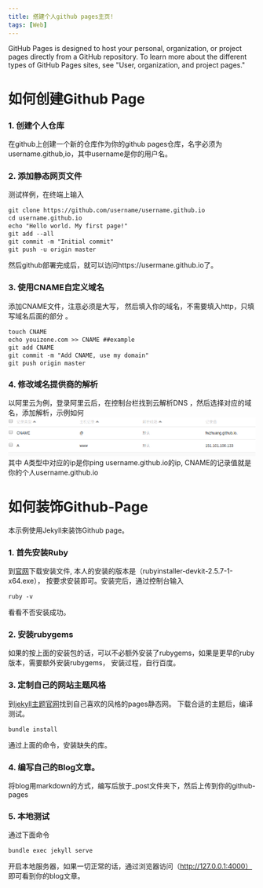 ```yaml
---
title: 搭建个人github pages主页!
tags: [Web]
---
```

GitHub Pages is designed to host your personal, organization, or project pages directly from a GitHub repository. To learn more about the different types of GitHub Pages sites, see "User, organization, and project pages."
<!--more-->

# 如何创建Github Page

### 1. 创建个人仓库
在github上创建一个新的仓库作为你的github pages仓库，名字必须为 username.github,io，其中username是你的用户名。

### 2. 添加静态网页文件
测试样例，在终端上输入

```
git clone https://github.com/username/username.github.io
cd username.github.io
echo "Hello world. My first page!"
git add --all
git commit -m "Initial commit"
git push -u origin master
```

然后github部署完成后，就可以访问https://usermane.github.io了。

### 3. 使用CNAME自定义域名
添加CNAME文件，注意必须是大写， 然后填入你的域名，不需要填入http，只填写域名后面的部分 。

```
touch CNAME
echo youizone.com >> CNAME ##example
git add CNAME
git commit -m "Add CNAME, use my domain"
git push origin master
```

### 4. 修改域名提供商的解析
以阿里云为例，登录阿里云后，在控制台栏找到云解析DNS ，然后选择对应的域名，添加解析，示例如何
![解析](/img/assets/domainDNS.png)
其中 A类型中对应的ip是你ping username.github.io的ip, CNAME的记录值就是你的个人username.github.io


# 如何装饰Github-Page
本示例使用Jekyll来装饰Github page。

### 1. 首先安装Ruby
到[官网](https://rubyinstaller.org/downloads/)下载安装文件, 本人的安装的版本是（rubyinstaller-devkit-2.5.7-1-x64.exe）， 按要求安装即可。安装完后，通过控制台输入
```
ruby -v 
```
看看不否安装成功。

### 2. 安装rubygems
如果的按上面的安装包的话，可以不必额外安装了rubygems，如果是更早的ruby版本，需要额外安装rubygems， 安装过程，自行百度。

### 3. 定制自己的网站主题风格
到[jekyll主题官网](http://jekyllthemes.org/)找到自己喜欢的风格的pages静态网。 下载合适的主题后，编译测试。
```
bundle install
```
通过上面的命令，安装缺失的库。

### 4. 编写自己的Blog文章。
将blog用markdown的方式，编写后放于_post文件夹下，然后上传到你的github-pages

### 5. 本地测试
通过下面命令
```
bundle exec jekyll serve
```
开启本地服务器，如果一切正常的话，通过浏览器访问（http://127.0.0.1:4000） 即可看到你的blog文章。